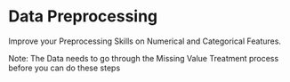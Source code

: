 # Data Preprocessing 

Improve your Preprocessing Skills on Numerical and Categorical Features. 

Note: The Data needs to go through the Missing Value Treatment process before you can do these steps
